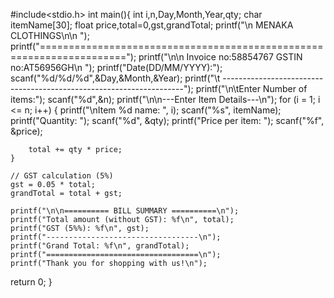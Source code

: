 #include<stdio.h>
int main(){
    int i,n,Day,Month,Year,qty;
    char itemName[30];
    float price,total=0,gst,grandTotal;
    printf("\n                                      MENAKA CLOTHINGS\n\n       ");
    printf("=====================================================================");
    printf("\n\n          Invoice no:58854767                        GSTIN no:AT56956GH\n          ");
    printf("Date(DD/MM/YYYY):");
    scanf("%d/%d/%d",&Day,&Month,&Year);
    printf("\t   --------------------------------------------------------------------");
    printf("\n\tEnter Number of items:");
    scanf("%d",&n);
    printf("\n\n---Enter Item Details---\n");
   for (i = 1; i <= n; i++) {
        printf("\nItem %d name: ", i);
        scanf("%s", itemName);
        printf("Quantity: ");
        scanf("%d", &qty);
        printf("Price per item: ");
        scanf("%f", &price);

        total += qty * price;
    }

    // GST calculation (5%)
    gst = 0.05 * total;
    grandTotal = total + gst;

    printf("\n\n========== BILL SUMMARY ==========\n");
    printf("Total amount (without GST): %f\n", total);
    printf("GST (5%%): %f\n", gst);
    printf("----------------------------------\n");
    printf("Grand Total: %f\n", grandTotal);
    printf("==================================\n");
    printf("Thank you for shopping with us!\n");

    
   return 0;
}
   
